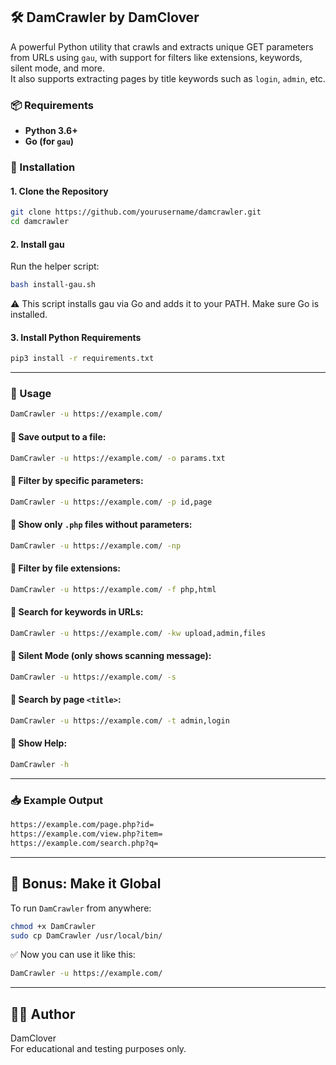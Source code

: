 ## 🛠️ DamCrawler by DamClover

A powerful Python utility that crawls and extracts unique GET parameters from URLs using `gau`, with support for filters like extensions, keywords, silent mode, and more.  
It also supports extracting pages by title keywords such as `login`, `admin`, etc.

### 📦 Requirements

- **Python 3.6+**
- **Go (for `gau`)**

### 🔧 Installation

#### 1. Clone the Repository
```bash
git clone https://github.com/yourusername/damcrawler.git
cd damcrawler
```

#### 2. Install gau

Run the helper script:

```bash
bash install-gau.sh
```

⚠️ This script installs gau via Go and adds it to your PATH. Make sure Go is installed.

#### 3. Install Python Requirements

```bash
pip3 install -r requirements.txt
```

---

### 🚀 Usage

```bash
DamCrawler -u https://example.com/
```

#### 🔹 Save output to a file:

```bash
DamCrawler -u https://example.com/ -o params.txt
```

#### 🔹 Filter by specific parameters:

```bash
DamCrawler -u https://example.com/ -p id,page
```

#### 🔹 Show only `.php` files **without parameters**:

```bash
DamCrawler -u https://example.com/ -np
```

#### 🔹 Filter by file extensions:

```bash
DamCrawler -u https://example.com/ -f php,html
```

#### 🔹 Search for keywords in URLs:

```bash
DamCrawler -u https://example.com/ -kw upload,admin,files
```

#### 🔹 Silent Mode (only shows scanning message):

```bash
DamCrawler -u https://example.com/ -s
```

#### 🔹 Search by page `<title>`:

```bash
DamCrawler -u https://example.com/ -t admin,login
```

#### 🔹 Show Help:

```bash
DamCrawler -h
```

---

### 📥 Example Output

```bash
https://example.com/page.php?id=
https://example.com/view.php?item=
https://example.com/search.php?q=
```

---

## 🎁 Bonus: Make it Global

To run `DamCrawler` from anywhere:

```bash
chmod +x DamCrawler
sudo cp DamCrawler /usr/local/bin/
```

✅ Now you can use it like this:

```bash
DamCrawler -u https://example.com/
```

---

## 🧑‍💻 Author

DamClover  
For educational and testing purposes only.
